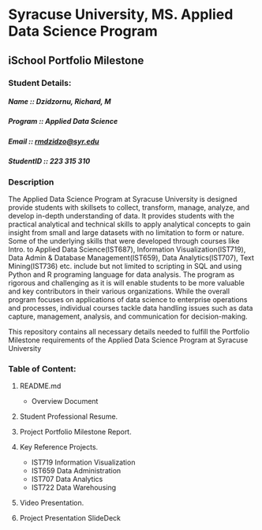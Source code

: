 # Syracuse University, MS. Applied Data Science Program
##					iSchool Portfolio Milestone

### Student Details:  
##### Name :: Dzidzornu, Richard, M  
##### Program :: Applied Data Science  
##### Email :: rmdzidzo@syr.edu  
##### StudentID :: 223 315 310  

### Description  
The Applied Data Science Program at Syracuse University is designed provide students with skillsets to collect, transform, manage, analyze, and develop in-depth understanding of data. It provides students with the practical analytical and technical skills to apply analytical concepts to gain insight from small and large datasets with no limitation to form or nature. Some of the underlying skills that were developed through courses like Intro. to Applied Data Science(IST687), Information Visualization(IST719), Data Admin & Database Management(IST659),  Data Analytics(IST707), Text Mining(IST736) etc. include but not limited to scripting in SQL and using Python and R programing language for data analysis. The program as rigorous and challenging as it is will enable students to be more valuable and key contributors in their various organizations. While the overall program focuses on applications of data science to enterprise operations and processes, individual courses tackle data handling issues such as data capture, management, analysis, and communication for decision-making. 

This repository contains all necessary details needed to fulfill the Portfolio Milestone requirements of the Applied Data Science Program at Syracuse University

### Table of Content:
1. README.md
   * Overview Document

2. Student Professional Resume.

3. Project Portfolio Milestone Report.

4. Key Reference Projects.
    * IST719 Information Visualization
    * IST659 Data Administration
    * IST707 Data Analytics
    * IST722 Data Warehousing

5. Video Presentation.  

6. Project Presentation SlideDeck
